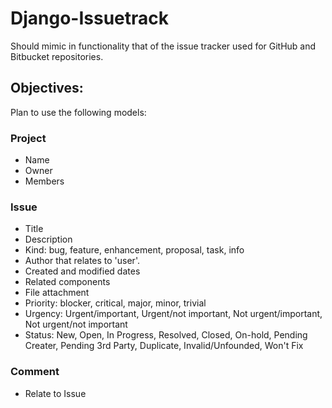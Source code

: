 # Django-Issuetrack

Should mimic in functionality that of the issue tracker used for GitHub and Bitbucket repositories.

## Objectives:

Plan to use the following models:

### Project
- Name
- Owner
- Members

### Issue
- Title
- Description
- Kind: bug, feature, enhancement, proposal, task, info
- Author that relates to 'user'.
- Created and modified dates
- Related components
- File attachment
- Priority: blocker, critical, major, minor, trivial
- Urgency: Urgent/important, Urgent/not important, Not urgent/important, Not urgent/not important
- Status: New, Open, In Progress, Resolved, Closed, On-hold, Pending Creater, Pending 3rd Party, Duplicate, Invalid/Unfounded, Won't Fix

### Comment
- Relate to Issue
